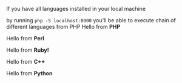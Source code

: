 If you have all languages installed in your local machine

by running `php -S localhost:8000` you'll be able to execute chain of different languages from PHP 
Hello from **PHP** 

Hello from **Perl**

Hello from **Ruby!**

Hello from **C++**

Hello from **Python**

